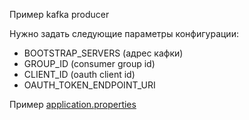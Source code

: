 Пример kafka producer 

Нужно задать следующие параметры конфигурации:
- BOOTSTRAP_SERVERS (адрес кафки)
- GROUP_ID (consumer group id)
- CLIENT_ID (oauth client id)
- OAUTH_TOKEN_ENDPOINT_URI


Пример [application.properties](src/main/resources/application.properties)
